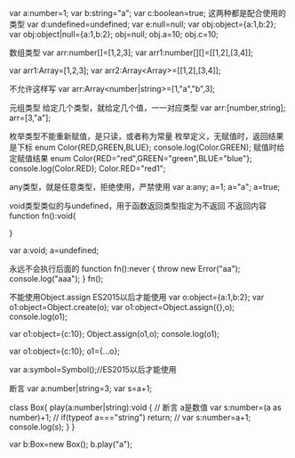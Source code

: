 var a:number=1;
var b:string="a";
var c:boolean=true;
这两种都是配合使用的类型
var d:undefined=undefined;
var e:null=null;
var obj:object={a:1,b:2};
var obj:object|null={a:1,b:2};
obj=null;
obj.a=10;
obj.c=10;

数组类型
var arr:number[]=[1,2,3];
var arr1:number[][]=[[1,2],[3,4]];

var arr1:Array<number>=[1,2,3];
var arr2:Array<Array<number>>=[[1,2],[3,4]];

不允许这样写
var arr:Array<number|string>=[1,"a","b",3];

元组类型 给定几个类型，就给定几个值，一一对应类型
var arr:[number,string];
arr=[3,"a"];

枚举类型不能重新赋值，是只读，或者称为常量
枚举定义，无赋值时，返回结果是下标
enum Color{RED,GREEN,BLUE};
console.log(Color.GREEN);
赋值时给定赋值结果
enum Color{RED="red",GREEN="green",BLUE="blue"};
console.log(Color.RED);
Color.RED="red1";


any类型，就是任意类型，拒绝使用，严禁使用
var a:any;
a=1;
a="a";
a=true;

void类型类似的与undefined，用于函数返回类型指定为不返回
不返回内容
function fn():void{

}

var a:void;
a=undefined;


永远不会执行后面的
function fn():never
{
    throw new Error("aa");
    console.log("aaa");
}
fn();

不能使用Object.assign  ES2015以后才能使用
var o:object={a:1,b:2};
var o1:object=Object.create(o);
var o1:object=Object.assign({},o);
console.log(o1);

var o1:object={c:10};
Object.assign(o1,o);
console.log(o1);

var o1:object={c:10};
o1={...o};


var a:symbol=Symbol();//ES2015以后才能使用


断言
var a:number|string=3;
var s=a+1;

class Box{
    play(a:number|string):void
    {
        // 断言 a是数值
        var s:number=(a as number)+1;
        // if(typeof a==="string") return;
        // var s:number=a+1;
        console.log(s);
    }
}

var b:Box=new Box();
b.play("a");

